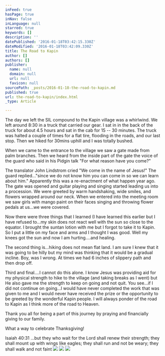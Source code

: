 ```yaml
---
inFeed: true
hasPage: true
inNav: false
inLanguage: null
starred: true
keywords: []
description: ''
datePublished: '2016-01-18T03:42:15.330Z'
dateModified: '2016-01-18T03:42:09.330Z'
title: The Road to Kapin
author: []
authors: []
publisher:
  name: null
  domain: null
  url: null
  favicon: null
sourcePath: _posts/2016-01-18-the-road-to-kapin.md
published: true
url: the-road-to-kapin/index.html
_type: Article

---
```

The day we left the SIL compound to the Kapin village was a whirlwind.  We left around 8:30 in a truck that carried our gear.  I sat in in the back of the truck for about 4.5 hours and sat in the cab for 15 -- 30 minutes.  The truck was halted a couple of times for a flat tire, flooding in the roads, and our last stop.  Then we hiked for 30mins uphill and I was totally bushed.

When we came to the entrance to the village we saw a gate made from palm branches. Then we heard from the inside part of the gate the voice of the guard who said in his Pidgin talk "For what reason have you come?"

The translator John Lindstrom cried  "We come in the name of Jesus!"  The guard replied..."since we do not know him you can come in so we can learn about him." Apparently this was a re-enactment of what happen year ago. The gate was opened and guitar playing and singing started leading us into a procession. We were greeted by warm handshaking, wide smiles, and flowers wrapped around our neck. When we entered into the meeting room we saw girls with mango paint on their faces singing and throwing flower pedals at us...we were covered.

Now there were three things that I learned  (I have learned this earlier but I have refused to...my skin does not react well with the sun so close to the equator.  I brought the suntan lotion with me but I forgot to take it to Kapin.  So I put a little on my face and arms and I thought I was good.  Well my knees got the sun and now I am hurting....and healing.

The second thing is...hiking does not mean flat land.  I am sure I knew that it was going to be hilly but my mind was thinking that it would be a gradual incline.  Boy, was I wrong.  At times we had 6 inches of slippery path and then drop off.

Third and final....I cannot do this alone.  I know Jesus was providing aid for my physical strength to hike to the village (and taking breaks as I went) but He also gave me the strength to keep on going and not quit.  You see...if I did not continue on going...I would have never completed the work that was given to me and I would never have received the prize or the opportunity to be greeted by the wonderful Kapin people.  I will always ponder of the road to Kapin as I think more of the road to Heaven.

Thank you all for being a part of this journey by praying and financially giving to our family.

What a way to celebrate Thanksgiving!

Isaiah 40:31  ...but they who wait for the Lord shall renew their strength;  they shall mount up with wings like eagles; they shall run and not be weary; they shall walk and not faint
![](https://the-grid-user-content.s3-us-west-2.amazonaws.com/ab988150-c239-4a27-ba4d-33222869438d.jpg)
![](https://the-grid-user-content.s3-us-west-2.amazonaws.com/67ee6b0f-08bc-4098-9434-80f1f5588f98.jpg)
![](https://the-grid-user-content.s3-us-west-2.amazonaws.com/5e7adc3a-a6db-428a-93f2-3a77f210487e.jpg)